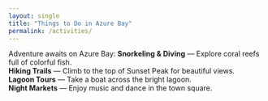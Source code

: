 ```yaml
---
layout: single
title: "Things to Do in Azure Bay"
permalink: /activities/
---
```

Adventure awaits on Azure Bay:
**Snorkeling & Diving** — Explore coral reefs full of colorful fish.  
**Hiking Trails** — Climb to the top of Sunset Peak for beautiful views.  
**Lagoon Tours** — Take a boat across the bright lagoon.  
**Night Markets** — Enjoy music and dance in the town square. 